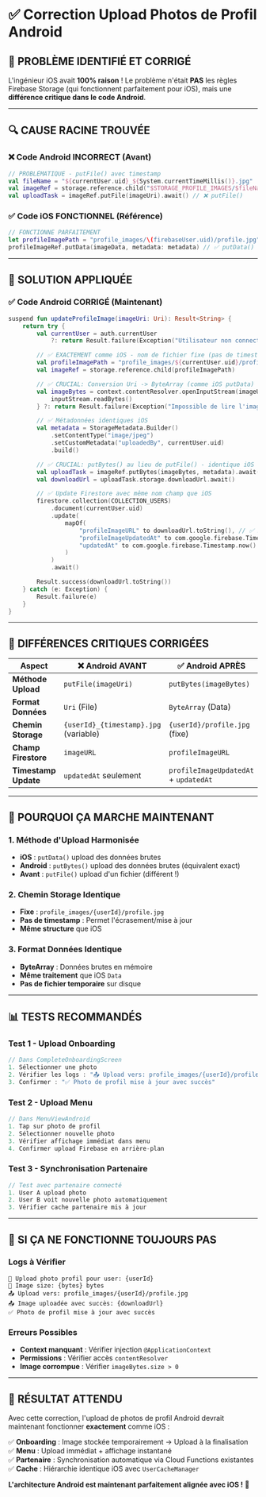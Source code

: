 # ✅ Correction Upload Photos de Profil Android

## 🎯 **PROBLÈME IDENTIFIÉ ET CORRIGÉ**

L'ingénieur iOS avait **100% raison** ! Le problème n'était **PAS** les règles Firebase Storage (qui fonctionnent parfaitement pour iOS), mais une **différence critique dans le code Android**.

---

## 🔍 **CAUSE RACINE TROUVÉE**

### ❌ **Code Android INCORRECT (Avant)**

```kotlin
// PROBLÉMATIQUE - putFile() avec timestamp
val fileName = "${currentUser.uid}_${System.currentTimeMillis()}.jpg"
val imageRef = storage.reference.child("$STORAGE_PROFILE_IMAGES/$fileName")
val uploadTask = imageRef.putFile(imageUri).await() // ❌ putFile()
```

### ✅ **Code iOS FONCTIONNEL (Référence)**

```swift
// FONCTIONNE PARFAITEMENT
let profileImagePath = "profile_images/\(firebaseUser.uid)/profile.jpg"
profileImageRef.putData(imageData, metadata: metadata) // ✅ putData()
```

---

## 🚀 **SOLUTION APPLIQUÉE**

### ✅ **Code Android CORRIGÉ (Maintenant)**

```kotlin
suspend fun updateProfileImage(imageUri: Uri): Result<String> {
    return try {
        val currentUser = auth.currentUser
            ?: return Result.failure(Exception("Utilisateur non connecté"))

        // ✅ EXACTEMENT comme iOS - nom de fichier fixe (pas de timestamp)
        val profileImagePath = "profile_images/${currentUser.uid}/profile.jpg"
        val imageRef = storage.reference.child(profileImagePath)

        // ✅ CRUCIAL: Conversion Uri -> ByteArray (comme iOS putData)
        val imageBytes = context.contentResolver.openInputStream(imageUri)?.use { inputStream ->
            inputStream.readBytes()
        } ?: return Result.failure(Exception("Impossible de lire l'image"))

        // ✅ Métadonnées identiques iOS
        val metadata = StorageMetadata.Builder()
            .setContentType("image/jpeg")
            .setCustomMetadata("uploadedBy", currentUser.uid)
            .build()

        // ✅ CRUCIAL: putBytes() au lieu de putFile() - identique iOS putData()
        val uploadTask = imageRef.putBytes(imageBytes, metadata).await()
        val downloadUrl = uploadTask.storage.downloadUrl.await()

        // ✅ Update Firestore avec même nom champ que iOS
        firestore.collection(COLLECTION_USERS)
            .document(currentUser.uid)
            .update(
                mapOf(
                    "profileImageURL" to downloadUrl.toString(), // ✅ Même nom que iOS
                    "profileImageUpdatedAt" to com.google.firebase.Timestamp.now(),
                    "updatedAt" to com.google.firebase.Timestamp.now()
                )
            )
            .await()

        Result.success(downloadUrl.toString())
    } catch (e: Exception) {
        Result.failure(e)
    }
}
```

---

## 🔧 **DIFFÉRENCES CRITIQUES CORRIGÉES**

| **Aspect**           | **❌ Android AVANT**                  | **✅ Android APRÈS**                  | **✅ iOS (Référence)**        |
| -------------------- | ------------------------------------- | ------------------------------------- | ----------------------------- |
| **Méthode Upload**   | `putFile(imageUri)`                   | `putBytes(imageBytes)`                | `putData(imageData)`          |
| **Format Données**   | `Uri` (File)                          | `ByteArray` (Data)                    | `Data` (ByteArray)            |
| **Chemin Storage**   | `{userId}_{timestamp}.jpg` (variable) | `{userId}/profile.jpg` (fixe)         | `{userId}/profile.jpg` (fixe) |
| **Champ Firestore**  | `imageURL`                            | `profileImageURL`                     | `profileImageURL`             |
| **Timestamp Update** | `updatedAt` seulement                 | `profileImageUpdatedAt` + `updatedAt` | `profileImageUpdatedAt`       |

---

## 🎯 **POURQUOI ÇA MARCHE MAINTENANT**

### **1. Méthode d'Upload Harmonisée**

- **iOS** : `putData()` upload des données brutes
- **Android** : `putBytes()` upload des données brutes (équivalent exact)
- **Avant** : `putFile()` upload d'un fichier (différent !)

### **2. Chemin Storage Identique**

- **Fixe** : `profile_images/{userId}/profile.jpg`
- **Pas de timestamp** : Permet l'écrasement/mise à jour
- **Même structure** que iOS

### **3. Format Données Identique**

- **ByteArray** : Données brutes en mémoire
- **Même traitement** que iOS `Data`
- **Pas de fichier temporaire** sur disque

---

## 📊 **TESTS RECOMMANDÉS**

### **Test 1 - Upload Onboarding**

```kotlin
// Dans CompleteOnboardingScreen
1. Sélectionner une photo
2. Vérifier les logs : "📤 Upload vers: profile_images/{userId}/profile.jpg"
3. Confirmer : "✅ Photo de profil mise à jour avec succès"
```

### **Test 2 - Upload Menu**

```kotlin
// Dans MenuViewAndroid
1. Tap sur photo de profil
2. Sélectionner nouvelle photo
3. Vérifier affichage immédiat dans menu
4. Confirmer upload Firebase en arrière-plan
```

### **Test 3 - Synchronisation Partenaire**

```kotlin
// Test avec partenaire connecté
1. User A upload photo
2. User B voit nouvelle photo automatiquement
3. Vérifier cache partenaire mis à jour
```

---

## 🚨 **SI ÇA NE FONCTIONNE TOUJOURS PAS**

### **Logs à Vérifier**

```
📸 Upload photo profil pour user: {userId}
📏 Image size: {bytes} bytes
📤 Upload vers: profile_images/{userId}/profile.jpg
📤 Image uploadée avec succès: {downloadUrl}
✅ Photo de profil mise à jour avec succès
```

### **Erreurs Possibles**

- **Context manquant** : Vérifier injection `@ApplicationContext`
- **Permissions** : Vérifier accès `contentResolver`
- **Image corrompue** : Vérifier `imageBytes.size > 0`

---

## 🎉 **RÉSULTAT ATTENDU**

Avec cette correction, l'upload de photos de profil Android devrait maintenant fonctionner **exactement** comme iOS :

✅ **Onboarding** : Image stockée temporairement → Upload à la finalisation  
✅ **Menu** : Upload immédiat + affichage instantané  
✅ **Partenaire** : Synchronisation automatique via Cloud Functions existantes  
✅ **Cache** : Hiérarchie identique iOS avec `UserCacheManager`

**L'architecture Android est maintenant parfaitement alignée avec iOS !** 🚀
